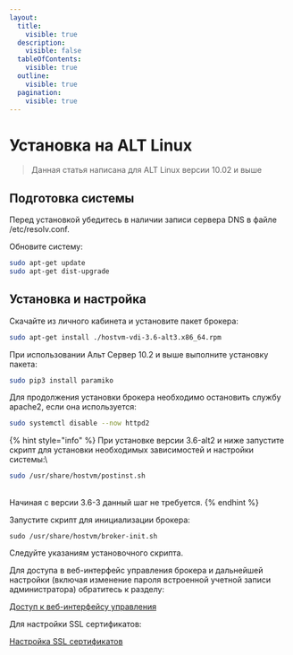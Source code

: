 ```yaml
---
layout:
  title:
    visible: true
  description:
    visible: false
  tableOfContents:
    visible: true
  outline:
    visible: true
  pagination:
    visible: true
---
```


# Установка на ALT Linux

> Данная статья написана для ALT Linux версии 10.02 и выше

## Подготовка системы

Перед установкой убедитесь в наличии записи сервера DNS в файле /etc/resolv.conf.

Обновите систему:

```bash
sudo apt-get update
sudo apt-get dist-upgrade
```

## Установка и настройка <a href="#user-content-ustanovka-rpm-paketa" id="user-content-ustanovka-rpm-paketa"></a>

Скачайте из личного кабинета и установите пакет брокера:

```bash
sudo apt-get install ./hostvm-vdi-3.6-alt3.x86_64.rpm
```

При использовании Альт Сервер 10.2 и выше выполните установку пакета:

```bash
sudo pip3 install paramiko
```

Для продолжения установки брокера необходимо остановить службу apache2, если она используется:

```bash
sudo systemctl disable --now httpd2
```

{% hint style="info" %}
При установке версии 3.6-alt2 и ниже запустите скрипт для установки необходимых зависимостей и настройки системы:\


```bash
sudo /usr/share/hostvm/postinst.sh
```

\
Начиная с версии 3.6-3 данный шаг не требуется.
{% endhint %}

Запустите скрипт для инициализации брокера:

```
sudo /usr/share/hostvm/broker-init.sh
```

Следуйте указаниям установочного скрипта.

Для доступа в веб-интерфейс управления брокера и дальнейшей настройки (включая изменение пароля встроенной учетной записи администратора) обратитесь к разделу:

[Доступ к веб-интерфейсу управления](./#accessing-web-interface)

Для настройки SSL сертификатов:

[Настройка SSL сертификатов](./#ssl-certificates)


